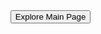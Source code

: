 <html lang="en">
<head>
  <meta charset="UTF-8">
  <meta name="viewport" content="width=device-width, initial-scale=1.0">
  <title>Spokera</title>
  <style>
    body {
      margin: 0;
      padding: 0;
      background-image: url('https://github.com/Spokera/Spokera.github.io/assets/145135579/9b09c7a1-76ed-46c0-9d38-864be57a2d3e');
      background-size: cover;
      color: white;
      height: 100vh;
      display: flex;
      flex-direction: column;
      justify-content: center;
      align-items: center;
      font-family: 'Arial', sans-serif;
      text-align: center;
    }

    button {
      background-color: #000;
      color: white;
      padding: 12px 20px;
      font-size: 18px;
      border: 2px solid white;
      cursor: pointer;
      border-radius: 10px;
      transition: background-color 0.3s ease;
    }

    button:hover {
      background-color: #333;
    }
  </style>
</head>
<body>
  <div style="padding: 20px;">
  </div>
  
  <button onclick="redirectToPage()">Explore Main Page</button>

  <script>
    function redirectToPage() {
      window.location.href = "main";
    }
  </script>
</body>
</html>
